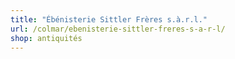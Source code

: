 ```yaml
---
title: "Ébénisterie Sittler Frères s.à.r.l."
url: /colmar/ebenisterie-sittler-freres-s-a-r-l/
shop: antiquités
---
```

